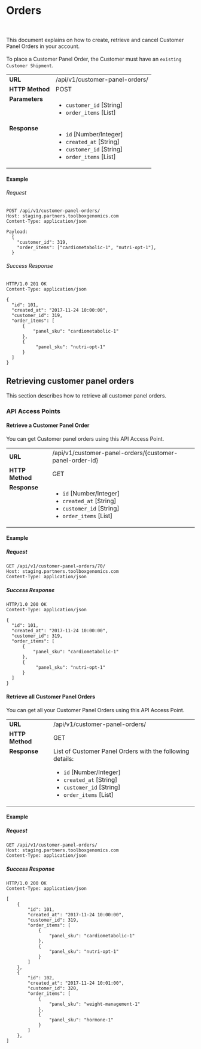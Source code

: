 


# Orders
<br><br>
This document explains on how to create, retrieve and cancel Customer Panel Orders in your account.
<br><br>
To place a Customer Panel Order, the Customer must have an `existing Customer Shipment`.
<table>
  <tr>
    <td><strong>URL</strong></td>
    <td> /api/v1/customer-panel-orders/ </td>
  </tr>
  <tr>
    <td><strong>HTTP Method</strong></td>
    <td> POST </td>
  </tr>
  <tr>
    <td valign="top"><strong>Parameters</strong></td>
    <td>
      <ul>
        <li><code>customer_id</code> [String]</li>
        <li><code>order_items</code> [List]</li>
      </ul>
    </td>
  </tr>
  <tr>
    <td valign="top"><strong>Response</strong></td>
    <td>
      <ul>
        <li><code>id</code> [Number/Integer]</li>
        <li><code>created_at</code> [String]</li>
        <li><code>customer_id</code> [String]</li>
        <li><code>order_items</code> [List]</li>
      </ul>
    </td>
  </tr>
</table>


#### Example

###### Request

```
POST /api/v1/customer-panel-orders/
Host: staging.partners.toolboxgenomics.com
Content-Type: application/json

Payload:
  {
    "customer_id": 319,
    "order_items": ["cardiometabolic-1", "nutri-opt-1"],
  }

```

###### Success Response

```
HTTP/1.0 201 OK 
Content-Type: application/json

{
  "id": 101,
  "created_at": "2017-11-24 10:00:00",
  "customer_id": 319,
  "order_items": [
      {
          "panel_sku": "cardiometabolic-1"
      },
      {
           "panel_sku": "nutri-opt-1"
      }
  ]
}

```

## Retrieving customer panel orders

This section describes how to retrieve all customer panel orders.

### API Access Points
#### Retrieve a Customer Panel Order
You can get Customer panel orders using this API Access Point.
<table>
  <tr>
    <td><strong>URL</strong></td>
    <td> /api/v1/customer-panel-orders/{customer-panel-order-id} </td>
  </tr>
  <tr>
    <td><strong>HTTP Method</strong></td>
    <td> GET </td>
  </tr>
  <tr>
    <td valign="top"><strong>Response</strong></td>
    <td>
      <ul>
        <li><code>id</code> [Number/Integer]</li>
        <li><code>created_at</code> [String]</li>
        <li><code>customer_id</code> [String]</li>
        <li><code>order_items</code> [List]</li>
      </ul>
    </td>
  </tr>
</table>

#### Example


##### Request

```
GET /api/v1/customer-panel-orders/70/
Host: staging.partners.toolboxgenomics.com
Content-Type: application/json

```

##### Success Response

```
HTTP/1.0 200 OK 
Content-Type: application/json

{
  "id": 101,
  "created_at": "2017-11-24 10:00:00",
  "customer_id": 319,
  "order_items": [
      {
          "panel_sku": "cardiometabolic-1"
      },
      {
           "panel_sku": "nutri-opt-1"
      }
  ]
}
```

#### Retrieve all Customer Panel Orders
You can get all your Customer Panel Orders using this API Access Point.
<table>
  <tr>
    <td><strong>URL</strong></td>
    <td> /api/v1/customer-panel-orders/ </td>
  </tr>
  <tr>
    <td><strong>HTTP Method</strong></td>
    <td> GET </td>
  </tr>
  <tr>
    <td valign="top"><strong>Response</strong></td>
    <td>
    List of Customer Panel Orders with the following details:
      <ul>
        <li><code>id</code> [Number/Integer]</li>
        <li><code>created_at</code> [String]</li>
        <li><code>customer_id</code> [String]</li>
        <li><code>order_items</code> [List]</li>
      </ul>
    </td>
  </tr>
</table>

#### Example


##### Request

```
GET /api/v1/customer-panel-orders/
Host: staging.partners.toolboxgenomics.com
Content-Type: application/json

```

##### Success Response

```
HTTP/1.0 200 OK 
Content-Type: application/json

[
    {
        "id": 101,
        "created_at": "2017-11-24 10:00:00",
        "customer_id": 319,
        "order_items": [
            {
                "panel_sku": "cardiometabolic-1"
            },
            {
                "panel_sku": "nutri-opt-1"
            }
        ]
    },
    {
        "id": 102,
        "created_at": "2017-11-24 10:01:00",
        "customer_id": 320,
        "order_items": [
            {
                "panel_sku": "weight-management-1"
            },
            {
                "panel_sku": "hormone-1"
            }
        ]
    },
]
```
